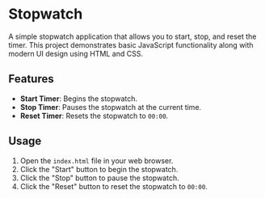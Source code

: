 # Stopwatch

A simple stopwatch application that allows you to start, stop, and reset the timer. This project demonstrates basic JavaScript functionality along with modern UI design using HTML and CSS.

## Features

- **Start Timer**: Begins the stopwatch.
- **Stop Timer**: Pauses the stopwatch at the current time.
- **Reset Timer**: Resets the stopwatch to `00:00`.

## Usage

1. Open the `index.html` file in your web browser.
2. Click the "Start" button to begin the stopwatch.
3. Click the "Stop" button to pause the stopwatch.
4. Click the "Reset" button to reset the stopwatch to `00:00`.

